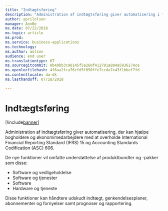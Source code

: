 ```yaml
---
title: "Indtægtsføring"
description: "Administration af indtægtsføring giver automatisering i forbindelse med overholdelse af IFRS 15 og ASC 606."
author: aprilolson
manager: AnnBe
ms.date: 07/22/2018
ms.topic: article
ms.prod: 
ms.service: business-applications
ms.technology: 
ms.author: aolson
audience: end user
ms.translationtype: HT
ms.sourcegitcommit: 0b40bb3c98145f5a260f412701a884a5936174ce
ms.openlocfilehash: 4f6aa2fca76cfd5f050ffe7ccda7e43f1bbef7fd
ms.contentlocale: da-dk
ms.lasthandoff: 07/18/2018

---
```


# <a name="revenue-recognition"></a>Indtægtsføring

[!include[banner](../../includes/banner.md)]

Administration af indtægtsføring giver automatisering, der kan hjælpe bogholdere og økonomimedarbejdere med at overholde International Financial Reporting Standard (IFRS) 15 og Accounting Standards Codification (ASC) 606. 

De nye funktioner vil omfatte understøttelse af produktbundter og -pakker som disse:

- Software og vedligeholdelse
- Software og tjenester
- Software
- Hardware og tjeneste

Disse funktioner kan håndtere udskudt indtægt, genkendelsesplaner, abonnementer og fornyelser samt prognoser og rapportering.

